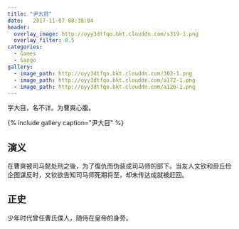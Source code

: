 ```yaml
---
title: "尹大目"
date:   2017-11-07 08:38:04
header:
  overlay_image: http://oyy3dtfqo.bkt.clouddn.com/s319-1.png
  overlay_filter: 0.5
categories:
  - Games
  - Sango
gallery:
  - image_path: http://oyy3dtfqo.bkt.clouddn.com/302-1.png
  - image_path: http://oyy3dtfqo.bkt.clouddn.com/a172-1.png
  - image_path: http://oyy3dtfqo.bkt.clouddn.com/a126-1.png
---
```


字大目，名不详。为曹爽心腹。

{% include gallery caption="尹大目" %}

## 演义

在曹爽被司马懿处刑之後，为了復仇而伪装成司马师的部下。当友人文钦和毌丘俭企图谋反时，文钦欲告知司马师死期将至，却未传达成就被赶回。

## 正史

少年时代曾任曹氏僕人，随侍在皇帝的身旁。